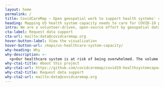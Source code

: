 ```yaml
---
layout: home
permalink: /
title: CovidCareMap – Open geospatial work to support health systems' capacity to effectively care for rapidly growing COVID19 patient needs
heading: Mapping US health system capacity needs to care for COVID-19 patients
intro: We are a volunteer-driven, open-source effort by geospatial data experts to map available and needed beds, ventilators, supplies, staff, and other resources to effectively care for COVID-19 patients. If you are collecting or using such data, we can help you aggregate, analyze, or visualize it to better inform surge capacity planning and resourcing decisions.
cta-label: Request data support
cta-url: mailto:data@covidcaremap.org
hover-button-label: View the visualization
hover-button-url: /maps/us-healthcare-system-capacity/
why-heading: Why
why-description: >-
  <p>Our healthcare system is at risk of being overwhelmed. The volume and speed at which people are falling ill to COVID-19 around the country may saturate or exceed our healthcare providers’ and facilities’ ability to effectively care for them, especially at the ICU level.</p><p>We must first #FlattenTheCurve to give our healthcare system more time to prepare. Preparation means more beds, ventilators, providers, PPEs and supplies at the right places and times to meet patient needs. Through our mapping and data efforts, we aim to provide situational awareness and foresight for health systems, policymakers, emergency managers, suppliers, and the public to plan and coordinate preparations to the needed level of detail of an individual facility, county, or state.</p>
why-cta1-title: About this project
why-cta1-url: https://github.com/covidcaremap/covid19-healthsystemcapacity#overview
why-cta2-title: Request data support
why-cta2-url: mailto:data@covidcaremap.org
---
```

